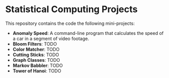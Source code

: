 # Statistical Computing Projects

This repository contains the code the following mini-projects:
- **Anomaly Speed**:  A command-line program that calculates the speed of a car in a segment of video footage.
- **Bloom Filters**:  TODO
- **Color Matcher**:  TODO
- **Cutting Sticks**: TODO
- **Graph Classes**:  TODO
- **Markov Babbler**: TODO
- **Tower of Hanoi**: TODO

